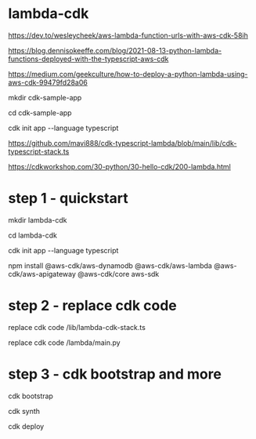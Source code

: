 # lambda-cdk

https://dev.to/wesleycheek/aws-lambda-function-urls-with-aws-cdk-58ih

https://blog.dennisokeeffe.com/blog/2021-08-13-python-lambda-functions-deployed-with-the-typescript-aws-cdk

https://medium.com/geekculture/how-to-deploy-a-python-lambda-using-aws-cdk-99479fd28a06

mkdir cdk-sample-app

cd cdk-sample-app

cdk init app --language typescript

https://github.com/mavi888/cdk-typescript-lambda/blob/main/lib/cdk-typescript-stack.ts

https://cdkworkshop.com/30-python/30-hello-cdk/200-lambda.html


# step 1 - quickstart

mkdir lambda-cdk

cd lambda-cdk

cdk init app --language typescript

npm install @aws-cdk/aws-dynamodb @aws-cdk/aws-lambda @aws-cdk/aws-apigateway @aws-cdk/core aws-sdk

# step 2 - replace cdk code

replace cdk  code /lib/lambda-cdk-stack.ts

replace cdk  code /lambda/main.py

# step 3 - cdk bootstrap and more

cdk bootstrap

cdk synth

cdk deploy

